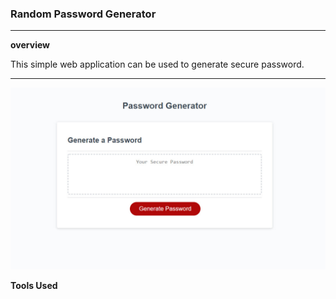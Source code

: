 ### Random Password Generator
---
**overview**

This simple web application can be used to generate secure password.
___ 

![screenshot](password%20generator.jpg)

**Tools Used**
